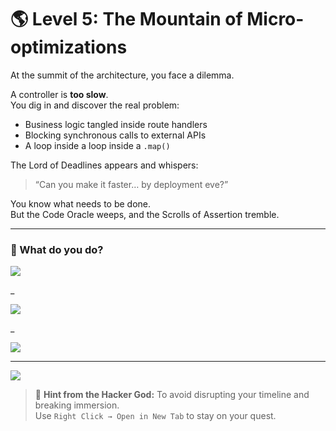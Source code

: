 # 🌎 Level 5: The Mountain of Micro-optimizations

At the summit of the architecture, you face a dilemma.

A controller is **too slow**.  
You dig in and discover the real problem:  
- Business logic tangled inside route handlers  
- Blocking synchronous calls to external APIs  
- A loop inside a loop inside a `.map()`

The Lord of Deadlines appears and whispers:
> “Can you make it faster… by deployment eve?”

You know what needs to be done.  
But the Code Oracle weeps, and the Scrolls of Assertion tremble.

---

### 💭 What do you do?

<a href="../../boss/boss-cutscene.md">
  <img src="https://img.shields.io/badge/Refactor%20architecture%2C%20add%20caching%2C%20and%20decouple%20external%20calls-darkred?style=for-the-badge"/>
</a>

_

<a href="./level-5-error-1.md">
  <img src="https://img.shields.io/badge/Add%20a%20sleep(1)%20after%20each%20API%20call%20to%20reduce%20load-darkred?style=for-the-badge"/>
</a>

_

<a href="./level-5-error-2.md">
  <img src="https://img.shields.io/badge/Minify%20the%20JS%20files%20by%20hand%20and%20delete%20console.logs-darkred?style=for-the-badge"/>
</a>

---

<a href="../../glossary.md">
  <img src="https://img.shields.io/badge/Open%20DevLore%20Glossary-5dade2?style=for-the-badge"/>
</a>

> 🧙 **Hint from the Hacker God:** To avoid disrupting your timeline and breaking immersion.  
> Use `Right Click → Open in New Tab` to stay on your quest.
